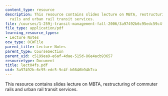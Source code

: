 ```yaml
---
content_type: resource
description: This resource contains slides lecture on MBTA, restructuring of commuter
  rails and urban rail transit services.
file: /courses/1-259j-transit-management-fall-2006/3a97492b6c95edc59c4fb0846b94b7ca_lect04fs.pdf
file_type: application/pdf
learning_resource_types:
- Lecture Notes
ocw_type: OCWFile
parent_title: Lecture Notes
parent_type: CourseSection
parent_uid: c5199ea9-e6af-4dae-515d-86e4acb93657
resourcetype: Document
title: lect04fs.pdf
uid: 3a97492b-6c95-edc5-9c4f-b0846b94b7ca
---
```

This resource contains slides lecture on MBTA, restructuring of commuter rails and urban rail transit services.

